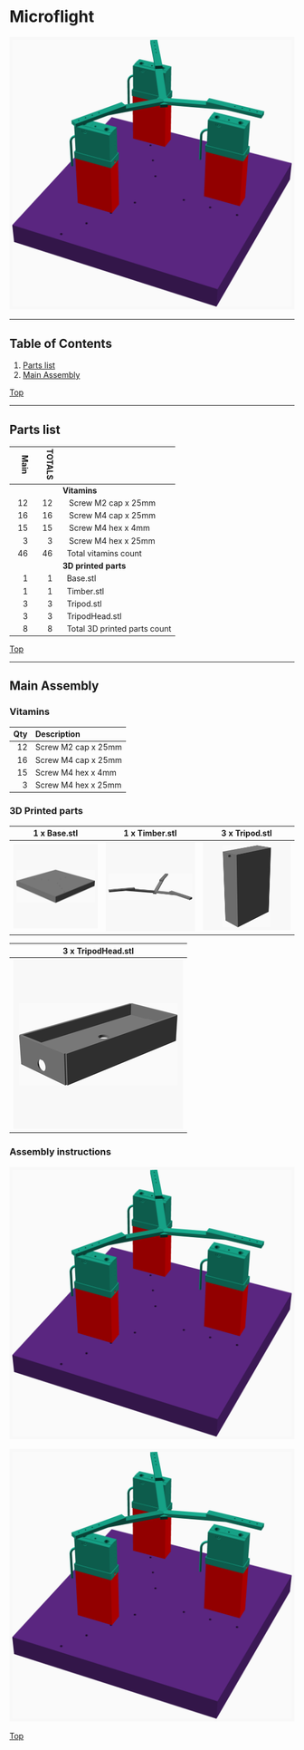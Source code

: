 <a name="TOP"></a>
# Microflight
![Main Assembly](assemblies/main_assembled.png)

<span></span>

---
## Table of Contents
1. [Parts list](#Parts_list)
1. [Main Assembly](#main_assembly)

<span></span>
[Top](#TOP)

---
<a name="Parts_list"></a>
## Parts list
| <span style="writing-mode: vertical-rl; text-orientation: mixed;">Main</span> | <span style="writing-mode: vertical-rl; text-orientation: mixed;">TOTALS</span> |  |
|---:|---:|:---|
|  | | **Vitamins** |
| &nbsp;&nbsp;12&nbsp; |  &nbsp;&nbsp;12&nbsp; | &nbsp;&nbsp; Screw M2 cap x 25mm |
| &nbsp;&nbsp;16&nbsp; |  &nbsp;&nbsp;16&nbsp; | &nbsp;&nbsp; Screw M4 cap x 25mm |
| &nbsp;&nbsp;15&nbsp; |  &nbsp;&nbsp;15&nbsp; | &nbsp;&nbsp; Screw M4 hex x  4mm |
| &nbsp;&nbsp;3&nbsp; |  &nbsp;&nbsp;3&nbsp; | &nbsp;&nbsp; Screw M4 hex x 25mm |
| &nbsp;&nbsp;46&nbsp; | &nbsp;&nbsp;46&nbsp; | &nbsp;&nbsp;Total vitamins count |
|  | | **3D printed parts** |
| &nbsp;&nbsp;1&nbsp; |  &nbsp;&nbsp;1&nbsp; | &nbsp;&nbsp;Base.stl |
| &nbsp;&nbsp;1&nbsp; |  &nbsp;&nbsp;1&nbsp; | &nbsp;&nbsp;Timber.stl |
| &nbsp;&nbsp;3&nbsp; |  &nbsp;&nbsp;3&nbsp; | &nbsp;&nbsp;Tripod.stl |
| &nbsp;&nbsp;3&nbsp; |  &nbsp;&nbsp;3&nbsp; | &nbsp;&nbsp;TripodHead.stl |
| &nbsp;&nbsp;8&nbsp; | &nbsp;&nbsp;8&nbsp; | &nbsp;&nbsp;Total 3D printed parts count |

<span></span>
[Top](#TOP)

---
<a name="main_assembly"></a>
## Main Assembly
### Vitamins
|Qty|Description|
|---:|:----------|
|12| Screw M2 cap x 25mm|
|16| Screw M4 cap x 25mm|
|15| Screw M4 hex x  4mm|
|3| Screw M4 hex x 25mm|


### 3D Printed parts

| 1 x Base.stl | 1 x Timber.stl | 3 x Tripod.stl |
|---|---|---|
| ![Base.stl](stls/Base.png) | ![Timber.stl](stls/Timber.png) | ![Tripod.stl](stls/Tripod.png) 


| 3 x TripodHead.stl |
|---|
| ![TripodHead.stl](stls/TripodHead.png) 



### Assembly instructions
![main_assembly](assemblies/main_assembly.png)

![main_assembled](assemblies/main_assembled.png)

<span></span>
[Top](#TOP)
